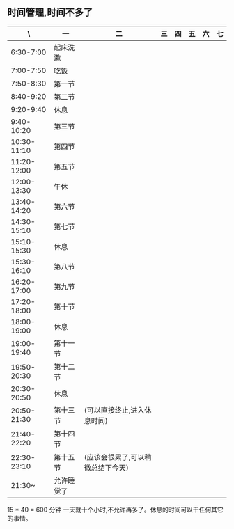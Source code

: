 ## 时间管理,时间不多了

| \ |一|二|三|四|五|六|七|
|--|--|--|--|--|--|--|--|
|6:30-7:00|起床洗漱|||||||
|7:00-7:50|吃饭|||||||
|7:50-8:30|第一节|||||||
|8:40-9:20|第二节|||||||
|9:20-9:40|休息|||||||
|9:40-10:20|第三节|||||||
|10:30-11:10|第四节|||||||
|11:20-12:00|第五节|||||||
|12:00-13:30|午休|||||||
|13:40-14:20|第六节|||||||
|14:30-15:10|第七节|||||||
|15:10-15:30|休息|||||||
|15:30-16:10|第八节|||||||
|16:20-17:00|第九节|||||||
|17:20-18:00|第十节|||||||
|18:00-19:00|休息|||||||
|19:00-19:40|第十一节|||||||
|19:50-20:30|第十二节|||||||
|20:30-20:50|休息|||||||
|20:50-21:30|第十三节|(可以直接终止,进入休息时间)||||||
|21:40-22:20|第十四节|||||||
|22:30-23:10|第十五节|(应该会很累了,可以稍微总结下今天)||||||
|21:30~|允许睡觉了|||||||

15 * 40 = 600 分钟
一天就十个小时,不允许再多了。休息的时间可以干任何其它的事情。